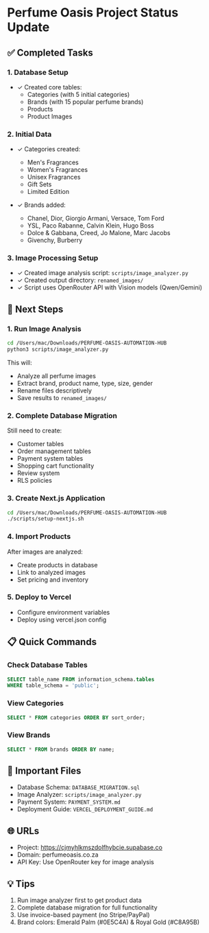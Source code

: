 # Perfume Oasis Project Status Update

## ✅ Completed Tasks

### 1. Database Setup
- ✓ Created core tables:
  - Categories (with 5 initial categories)
  - Brands (with 15 popular perfume brands)
  - Products
  - Product Images
  
### 2. Initial Data
- ✓ Categories created:
  - Men's Fragrances
  - Women's Fragrances
  - Unisex Fragrances
  - Gift Sets
  - Limited Edition

- ✓ Brands added:
  - Chanel, Dior, Giorgio Armani, Versace, Tom Ford
  - YSL, Paco Rabanne, Calvin Klein, Hugo Boss
  - Dolce & Gabbana, Creed, Jo Malone, Marc Jacobs
  - Givenchy, Burberry

### 3. Image Processing Setup
- ✓ Created image analysis script: `scripts/image_analyzer.py`
- ✓ Created output directory: `renamed_images/`
- ✓ Script uses OpenRouter API with Vision models (Qwen/Gemini)

## 🔄 Next Steps

### 1. Run Image Analysis
```bash
cd /Users/mac/Downloads/PERFUME-OASIS-AUTOMATION-HUB
python3 scripts/image_analyzer.py
```

This will:
- Analyze all perfume images
- Extract brand, product name, type, size, gender
- Rename files descriptively
- Save results to `renamed_images/`

### 2. Complete Database Migration
Still need to create:
- Customer tables
- Order management tables
- Payment system tables
- Shopping cart functionality
- Review system
- RLS policies

### 3. Create Next.js Application
```bash
cd /Users/mac/Downloads/PERFUME-OASIS-AUTOMATION-HUB
./scripts/setup-nextjs.sh
```

### 4. Import Products
After images are analyzed:
- Create products in database
- Link to analyzed images
- Set pricing and inventory

### 5. Deploy to Vercel
- Configure environment variables
- Deploy using vercel.json config

## 📋 Quick Commands

### Check Database Tables
```sql
SELECT table_name FROM information_schema.tables 
WHERE table_schema = 'public';
```

### View Categories
```sql
SELECT * FROM categories ORDER BY sort_order;
```

### View Brands
```sql
SELECT * FROM brands ORDER BY name;
```

## 🔑 Important Files
- Database Schema: `DATABASE_MIGRATION.sql`
- Image Analyzer: `scripts/image_analyzer.py`
- Payment System: `PAYMENT_SYSTEM.md`
- Deployment Guide: `VERCEL_DEPLOYMENT_GUIDE.md`

## 🌐 URLs
- Project: https://cjmyhlkmszdolfhybcie.supabase.co
- Domain: perfumeoasis.co.za
- API Key: Use OpenRouter key for image analysis

## 💡 Tips
1. Run image analyzer first to get product data
2. Complete database migration for full functionality
3. Use invoice-based payment (no Stripe/PayPal)
4. Brand colors: Emerald Palm (#0E5C4A) & Royal Gold (#C8A95B)
